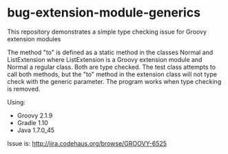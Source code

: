 bug-extension-module-generics
=============================
This repository demonstrates a simple type checking issue for Groovy extension modules

The method "to" is defined as a static method in the classes Normal and ListExtension where ListExtension is a Groovy extension module and Normal a regular class.  Both are type checked.  The test class attempts to call both methods, but the "to" method in the extension class will not type check with the generic parameter.  The program works when type checking is removed.

Using:
* Groovy 2.1.9
* Gradle 1.10
* Java 1.7.0_45

Issue is: http://jira.codehaus.org/browse/GROOVY-6525
